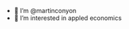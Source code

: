 - 👋 I’m @martinconyon
- 👀 I’m interested in appled economics

<!---
martinconyon/martinconyon is a ✨ special ✨ repository because its `README.md` (this file) appears on your GitHub profile.
You can click the Preview link to take a look at your changes.
--->
